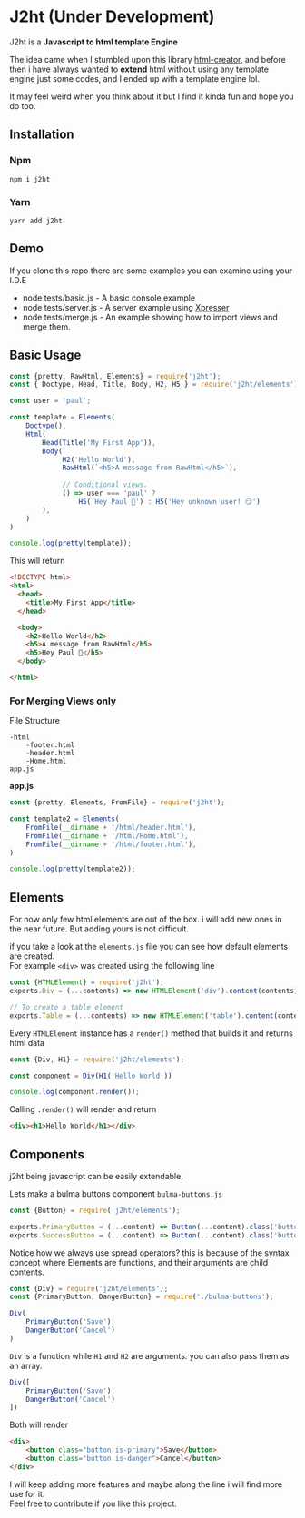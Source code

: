 # J2ht (Under Development)
J2ht is a **Javascript to html template Engine**

The idea came when I stumbled upon this library [html-creator](https://www.npmjs.com/package/html-creator), and before then i have always wanted to **extend** html without using any template engine just some codes, and I ended up with a template engine lol. 

It may feel weird when you think about it but I find it kinda fun and hope you do too.

## Installation
### Npm
```shell script
npm i j2ht
```
### Yarn
```shell script
yarn add j2ht
```

## Demo
If you clone this repo there are some examples you can examine using your I.D.E

* node tests/basic.js  - A basic console example
* node tests/server.js  - A server example using [Xpresser](https://www.npmjs.com/package/xpresser)
* node tests/merge.js  - An example showing how to import views and merge them.

## Basic Usage
```javascript
const {pretty, RawHtml, Elements} = require('j2ht');
const { Doctype, Head, Title, Body, H2, H5 } = require('j2ht/elements');

const user = 'paul';

const template = Elements(
    Doctype(),
    Html(
        Head(Title('My First App')),
        Body(
             H2('Hello World'),
             RawHtml(`<h5>A message from RawHtml</h5>`),
            
             // Conditional views. 
             () => user === 'paul' ?
                 H5('Hey Paul 👋') : H5('Hey unknown user! 😏')
        ),
    )
)

console.log(pretty(template));
```

This will return
```html
<!DOCTYPE html>
<html>
  <head>
    <title>My First App</title>
  </head>

  <body>
    <h2>Hello World</h2>
    <h5>A message from RawHtml</h5>
    <h5>Hey Paul 👋</h5>
  </body>

</html>
```


### For Merging Views only
File Structure
```
-html
    -footer.html
    -header.html
    -Home.html
app.js
```

**app.js**
```javascript
const {pretty, Elements, FromFile} = require('j2ht');

const template2 = Elements(
    FromFile(__dirname + '/html/header.html'),
    FromFile(__dirname + '/html/Home.html'),
    FromFile(__dirname + '/html/footer.html'),
)

console.log(pretty(template2));
```

## Elements
For now only few html elements are out of the box. i will add new ones in the near future.
But adding yours is not difficult.

if you take a look at the `elements.js` file you can see how default elements are created.
<br/> For example `<div>` was created using the following line

```javascript
const {HTMLElement} = require('j2ht');
exports.Div = (...contents) => new HTMLElement('div').content(contents);

// To create a table element
exports.Table = (...contents) => new HTMLElement('table').content(contents);
```

Every `HTMLElement` instance has a `render()` method that builds it and returns html data
```javascript
const {Div, H1} = require('j2ht/elements');

const component = Div(H1('Hello World'))

console.log(component.render());
```
Calling `.render()` will render and return
```html
<div><h1>Hello World</h1></div>
```


## Components
j2ht being javascript can be easily extendable.

Lets make a bulma buttons component `bulma-buttons.js`
```javascript
const {Button} = require('j2ht/elements');

exports.PrimaryButton = (...content) => Button(...content).class('button is-primary');
exports.SuccessButton = (...content) => Button(...content).class('button is-success');
```

Notice how we always use spread operators? this is because of the syntax concept where Elements are functions, and their arguments are child contents.
```javascript
const {Div} = require('j2ht/elements');
const {PrimaryButton, DangerButton} = require('./bulma-buttons');

Div(
    PrimaryButton('Save'),
    DangerButton('Cancel')
)
```
`Div` is a function while `H1` and `H2` are arguments. you can also pass them as an array.
```javascript
Div([
    PrimaryButton('Save'),
    DangerButton('Cancel')
])
```
Both will render
```html
<div>
    <button class="button is-primary">Save</button>
    <button class="button is-danger">Cancel</button>
</div>
```

I will keep adding more features and maybe along the line i will find more use for it.
<br/>
Feel free to contribute if you like this project.
